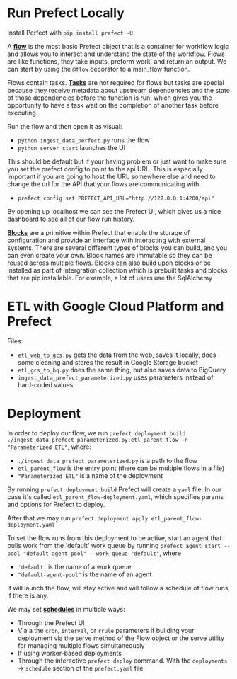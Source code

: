 # Run Prefect Locally

Install Perfect with `pip install prefect -U`

A [**flow**](https://docs.prefect.io/latest/concepts/flows/) is the most basic Prefect object that is a container for workflow logic and allows you to interact and understand the state of the workflow. Flows are like functions, they take inputs, preform work, and return an output. We can start by using the `@flow` decorator to a main_flow function.

Flows contain tasks. [**Tasks**](https://docs.prefect.io/latest/concepts/tasks/) are not required for flows but tasks are special because they receive metadata about upstream dependencies and the state of those dependencies before the function is run, which gives you the opportunity to have a task wait on the completion of another task before executing.

Run the flow and then open it as visual:

* `python ingest_data_perfect.py` runs the flow
* `python server start` launches the UI

This should be default but if your having problem or just want to make sure you set the prefect config to point to the api URL. This is especially important if you are going to host the URL somewhere else and need to change the url for the API that your flows are communicating with.

* `prefect config set PREFECT_API_URL="http://127.0.0.1:4200/api"`

By opening up localhost we can see the Prefect UI, which gives us a nice dashboard to see all of our flow run history.

[**Blocks**](https://docs.prefect.io/latest/concepts/blocks/) are a primitive within Prefect that enable the storage of configuration and provide an interface with interacting with external systems. There are several different types of blocks you can build, and you can even create your own. Block names are immutable so they can be reused across multiple flows. Blocks can also build upon blocks or be installed as part of Intergration collection which is prebuilt tasks and blocks that are pip installable. For example, a lot of users use the SqlAlchemy

# ETL with Google Cloud Platform and Prefect

Files:
* `etl_web_to_gcs.py` gets the data from the web, saves it locally, does some cleaning and stores the result in Google Storage bucket
* `etl_gcs_to_bq.py` does the same thing, but also saves data to BigQuery
* `ingest_data_prefect_parameterized.py` uses parameters instead of hard-coded values

# Deployment

In order to deploy our flow, we run `prefect deployment build ./ingest_data_prefect_parameterized.py:etl_parent_flow -n "Parameterized ETL"`, where:

* `./ingest_data_prefect_parameterized.py` is a path to the flow
* `etl_parent_flow` is the entry point (there can be multiple flows in a file)
* `"Parameterized ETL"` is a name of the deployment

By running `prefect deployment build` Prefect will create a `yaml` file. In our case it's called `etl_parent_flow-deployment.yaml`, which specifies params and options for Prefect to deploy.

After that we may run `prefect deployment apply etl_parent_flow-deployment.yaml`

To set the flow runs from this deployment to be active, start an agent that pulls work from the 'default' work queue by running `prefect agent start --pool "default-agent-pool" --work-queue "default"`, where

* `'default'` is the name of a work queue
* `"default-agent-pool"` is the name of an agent

It will launch the flow, will stay active and will follow a schedule of flow runs, if there is any.

We may set [**schedules**](https://docs.prefect.io/latest/concepts/schedules/) in multiple ways:

* Through the Prefect UI
* Via a the `cron`, `interval`, or `rrule` parameters if building your deployment via the serve method of the Flow object or the serve utility for managing multiple flows simultaneously
* If using worker-based deployments
* Through the interactive `prefect deploy` command. With the `deployments` -> `schedule` section of the `prefect.yaml` file

